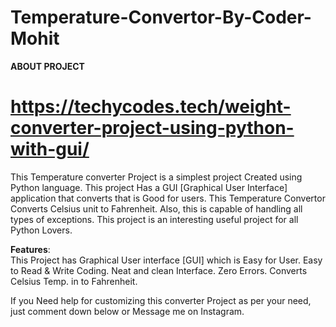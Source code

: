 # Temperature-Convertor-By-Coder-Mohit
**ABOUT PROJECT**
# https://techycodes.tech/weight-converter-project-using-python-with-gui/

This Temperature converter Project is a simplest project Created using Python language.
This project Has a GUI [Graphical User Interface] application that converts that is Good for users.
This Temperature Convertor  Converts Celsius unit to Fahrenheit. Also, this is capable of handling all types of exceptions. 
This project is an interesting useful project for all Python Lovers.  

**Features**:  
This Project has Graphical User interface  [GUI] which is Easy for User. 
Easy to Read &amp; Write Coding. 
Neat and clean Interface. 
Zero Errors. 
Converts Celsius Temp. in to Fahrenheit. 

If you Need help for customizing this converter Project as per your need, just comment down below or Message me on Instagram.
